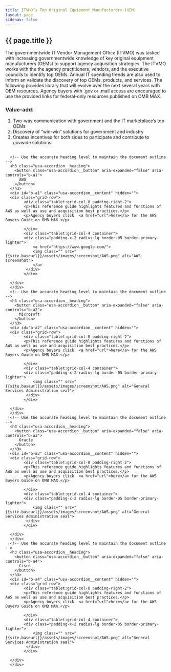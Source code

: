 ```yaml
---
title: ITVMO’s Top Original Equipment Manufacturers (OEM)
layout: page
sidenav: false
---
```


<section class="grid-container border-bottom border-gray-30 padding-left-0 padding-right-1">
<h1 class="margin-top-0">{{ page.title }}</h1>

<!-- <h2>Overview</h2> -->

<div class="margin-bottom-2">

<p>The governmentwide IT Vendor Management Office (ITVMO) was tasked with increasing governmentwide knowledge of key original equipment manufacturers (OEMs) to support agency acquisition strategies. The ITVMO works with the the agency practitioners, vendors, and the executive councils to identify  top OEMs. Annual IT spending trends are also used to inform an validate the discovery of top OEMs, products, and services. The following provides library that will evolve over the next several years with OEM resources. Agency buyers with .gov or .mail access are encouraged to use the provided links for federal-only resources published on OMB MAX.</p>

<h3>
Value-add:
</h3>
<ol type="1">
  <li>Two-way communication with government and the IT marketplace’s top OEMs</li>
  <li>Discovery of “win-win” solutions for government and industry</li>
  <li>Creates incentives for both sides to participate and contribute to govwide solutions</li>
</ol>
</div>  
</section>

<div class="usa-accordion">
<h2></h2>

      <!-- Use the accurate heading level to maintain the document outline -->
      <h3 class="usa-accordion__heading">
        <button class="usa-accordion__button" aria-expanded="false" aria-controls="b-a1">
          AWS
        </button>
      </h3>
      <div id="b-a1" class="usa-accordion__content" hidden="">
      <div class="grid-row">
            <div class="tablet:grid-col-8 padding-right-2">
            <p>This reference guide highlights features and functions of AWS as well as use and acquisition best practices.</p>
            <p>Agency buyers click  <a href="url">here</a> for the AWS Buyers Guide on OMB MAX.</p>

            </div>
            <div class="tablet:grid-col-4 container">
            <div class="padding-x-2 radius-lg border-05 border-primary-lighter">
                <a href="https://www.google.com/">
                <img class="" src="{{site.baseurl}}/assets/images/screenshot/AWS.png" alt="AWS screenshot">
                </a> 
             </div>
            </div>

      </div>
      </div>
      <!-- Use the accurate heading level to maintain the document outline -->
      <h3 class="usa-accordion__heading">
        <button class="usa-accordion__button" aria-expanded="false" aria-controls="b-a2">
          Microsoft
        </button>
      </h3>
      <div id="b-a2" class="usa-accordion__content" hidden="">
      <div class="grid-row">
            <div class="tablet:grid-col-8 padding-right-2">
            <p>This reference guide highlights features and functions of AWS as well as use and acquisition best practices.</p>
            <p>Agency buyers click  <a href="url">here</a> for the AWS Buyers Guide on OMB MAX.</p>

            </div>
            <div class="tablet:grid-col-4 container">
            <div class="padding-x-2 radius-lg border-05 border-primary-lighter">
                <img class="" src="{{site.baseurl}}/assets/images/screenshot/AWS.png" alt="General Services Administration seal">
             </div>
            </div>

      </div>
      </div>
      <!-- Use the accurate heading level to maintain the document outline -->
      <h3 class="usa-accordion__heading">
        <button class="usa-accordion__button" aria-expanded="false" aria-controls="b-a3">
          Oracle
        </button>
      </h3>
      <div id="b-a3" class="usa-accordion__content" hidden="">
      <div class="grid-row">
            <div class="tablet:grid-col-8 padding-right-2">
            <p>This reference guide highlights features and functions of AWS as well as use and acquisition best practices.</p>
            <p>Agency buyers click  <a href="url">here</a> for the AWS Buyers Guide on OMB MAX.</p>

            </div>
            <div class="tablet:grid-col-4 container">
            <div class="padding-x-2 radius-lg border-05 border-primary-lighter">
                <img class="" src="{{site.baseurl}}/assets/images/screenshot/AWS.png" alt="General Services Administration seal">
             </div>
            </div>

      </div>
      </div>
      <!-- Use the accurate heading level to maintain the document outline -->
      <h3 class="usa-accordion__heading">
        <button class="usa-accordion__button" aria-expanded="false" aria-controls="b-a4">
          Cisco
        </button>
      </h3>
      <div id="b-a4" class="usa-accordion__content" hidden="">
      <div class="grid-row">
            <div class="tablet:grid-col-8 padding-right-2">
            <p>This reference guide highlights features and functions of AWS as well as use and acquisition best practices.</p>
            <p>Agency buyers click  <a href="url">here</a> for the AWS Buyers Guide on OMB MAX.</p>

            </div>
            <div class="tablet:grid-col-4 container">
            <div class="padding-x-2 radius-lg border-05 border-primary-lighter">
                <img class="" src="{{site.baseurl}}/assets/images/screenshot/AWS.png" alt="General Services Administration seal">
             </div>
            </div>

      </div>
      </div>

<!-- 
            <h3 class="usa-accordion__heading">
        <button class="usa-accordion__button" aria-expanded="false" aria-controls="b-a3">
          Negotiate
        </button>
      </h3>
      <div id="b-a3" class="usa-accordion__content" hidden=""> -->

  
      
      

</div>



